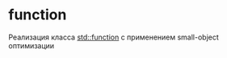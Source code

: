 # function

Реализация класса [std::function](https://en.cppreference.com/w/cpp/utility/functional/function) с применением small-object оптимизации
